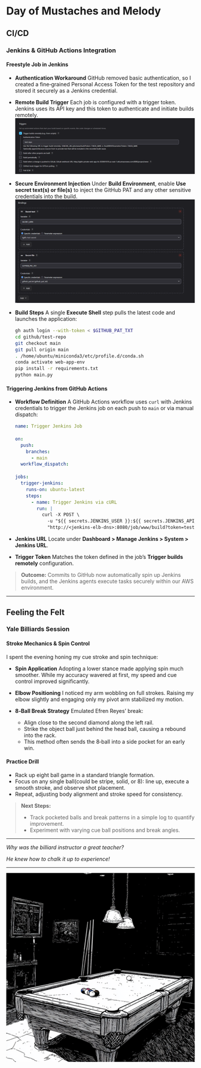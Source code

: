 # Day of Mustaches and Melody

## CI/CD

### Jenkins & GitHub Actions Integration

#### Freestyle Job in Jenkins

- **Authentication Workaround**
  GitHub removed basic authentication, so I created a fine‑grained Personal Access Token for the test repository and stored it securely as a Jenkins credential.
- **Remote Build Trigger**
  Each job is configured with a trigger token. Jenkins uses its API key and this token to authenticate and initiate builds remotely.
  ![Freestyle Project Trigger](./assets/jekninsProjectExampleTrigger.png)
- **Secure Environment Injection**
  Under **Build Environment**, enable **Use secret text(s) or file(s)** to inject the GitHub PAT and any other sensitive credentials into the build.
  ![Freestyle Project Environment](./assets/jenkinsProjectExampleEnvironment.png)
- **Build Steps**
  A single **Execute Shell** step pulls the latest code and launches the application:

  ```bash
  gh auth login --with-token < $GITHUB_PAT_TXT
  cd github/test-repo
  git checkout main
  git pull origin main
  . /home/ubuntu/miniconda3/etc/profile.d/conda.sh
  conda activate web-app-env
  pip install -r requirements.txt
  python main.py
  ```

#### Triggering Jenkins from GitHub Actions

- **Workflow Definition**
  A GitHub Actions workflow uses `curl` with Jenkins credentials to trigger the Jenkins job on each push to `main` or via manual dispatch:

  ```yaml
  name: Trigger Jenkins Job

  on:
    push:
      branches:
        - main
    workflow_dispatch:

  jobs:
    trigger-jenkins:
      runs-on: ubuntu-latest
      steps:
        - name: Trigger Jenkins via cURL
          run: |
            curl -X POST \
              -u "${{ secrets.JENKINS_USER }}:${{ secrets.JENKINS_API_KEY }}" \
              "http://<jenkins-elb-dns>:8080/job/www/build?token=test-repo"
  ```

- **Jenkins URL**
  Locate under **Dashboard > Manage Jenkins > System > Jenkins URL**.

- **Trigger Token**
  Matches the token defined in the job’s **Trigger builds remotely** configuration.

> **Outcome:** Commits to GitHub now automatically spin up Jenkins builds, and the Jenkins agents execute tasks securely within our AWS environment.

---

## Feeling the Felt

### Yale Billiards Session

#### Stroke Mechanics & Spin Control

I spent the evening honing my cue stroke and spin technique:

- **Spin Application**
  Adopting a lower stance made applying spin much smoother. While my accuracy wavered at first, my speed and cue control improved significantly.
- **Elbow Positioning**
  I noticed my arm wobbling on full strokes. Raising my elbow slightly and engaging only my pivot arm stabilized my motion.
- **8‑Ball Break Strategy**
  Emulated Efren Reyes’ break:

  - Align close to the second diamond along the left rail.
  - Strike the object ball just behind the head ball, causing a rebound into the rack.
  - This method often sends the 8‑ball into a side pocket for an early win.

#### Practice Drill

- Rack up eight ball game in a standard triangle formation.
- Focus on any single ball(could be stripe, solid, or 8): line up, execute a smooth stroke, and observe shot placement.
- Repeat, adjusting body alignment and stroke speed for consistency.

> **Next Steps:**
>
> - Track pocketed balls and break patterns in a simple log to quantify improvement.
> - Experiment with varying cue ball positions and break angles.

---

_Why was the billiard instructor a great teacher?_

_He knew how to chalk it up to experience!_

---

![The Felt](./assets/theFelt.png)
